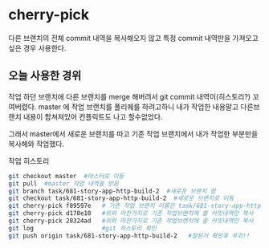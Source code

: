 # cherry-pick

다른 브랜치의 전체 commit 내역을 복사해오지 않고 특정 commit 내역만을 가져오고 싶은 경우 사용한다.

## 오늘 사용한 경위
작업 하던 브랜치에  다른 브랜치를 merge 해버려서  git commit 내역이(히스토리?) 꼬여버렸다.
master 에 작업 브랜치를 풀리퀘를 하려고하니 내가 작업한 내용말고 다른브랜치 내용이 합쳐져있어 컨플릭트도 나고 할수없었다.

그래서 master에서  새로운 브랜치를 따고 기존 작업 브랜치에서 내가 작업한 부분만을 복사해와 작업했다.

작업 히스토리 
```bash
git checkout master  #마스터로 이동
git pull  #master 작업 내역을 받음
git branch task/681-story-app-http-build-2  #새로운 브랜치 땀
git checkout task/681-story-app-http-build-2  #새로운 브랜치로 이동
git cherry-pick f89597e   # 기존 작업 브랜치 이름은 task/681-story-app-http-build 이었는데 여기서 커밋한 키번호 "f89597e" 로 변경내용 가져옴
git cherry-pick d178e10   #위와 마찬가지로 기존 작업브랜치에 쓸 커밋내역만 복사 
git cherry-pick 28324ad   #위와 마찬가지로 기존 작업브랜치에 쓸 커밋내역만 복사 
git log                   #git 히스토리 확인
git push origin task/681-story-app-http-build-2   #잘된거 확인후 푸쉬!!
```
